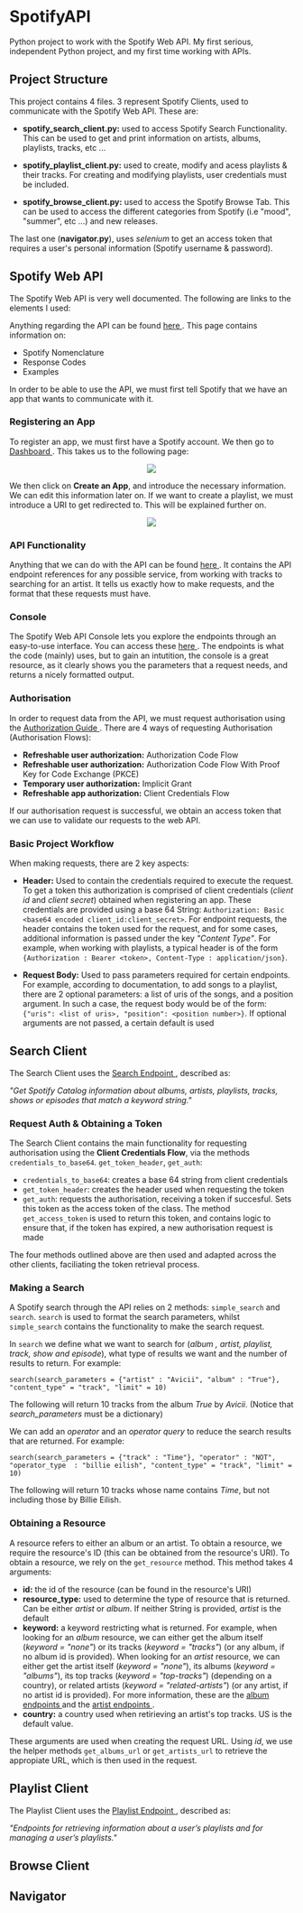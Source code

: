 # SpotifyAPI
Python project to work with the Spotify Web API. My first serious, independent Python project, and my first time working with APIs.

## Project Structure

This project contains 4 files. 3 represent Spotify Clients, used to communicate with the Spotify Web API. 
These are:

* **spotify_search_client.py:** used to access Spotify Search Functionality. This can be used to get and print information on artists, albums, playlists, tracks, etc ...

* **spotify_playlist_client.py:** used to create, modify and acess playlists & their tracks. For creating and modifying playlists, user credentials must be included.

* **spotify_browse_client.py:** used to access the Spotify Browse Tab. This can be used to access the different categories from Spotify (i.e "mood", "summer", etc ...) and new releases.

The last one (**navigator.py**), uses *selenium* to get an access token that requires a user's personal information (Spotify username & password).

## Spotify Web API

The Spotify Web API is very well documented. The following are links to the elements I used:

Anything regarding the API can be found <a href = "https://developer.spotify.com/documentation/web-api/"> here </a>. This page contains information on:

* Spotify Nomenclature
* Response Codes
* Examples

In order to be able to use the API, we must first tell Spotify that we have an app that wants to communicate with it.

### Registering an App

To register an app, we must first have a Spotify account. We then go to <a href = "https://developer.spotify.com/dashboard/"> Dashboard </a>. This takes us to the following page:

<p align="center">
  <img src = "https://github.com/alv31415/SpotifyAPI/blob/master/SAPI%20User%20Pictures/Screenshot%202020-09-04%20at%2015.28.25.png">
</p>

We then click on **Create an App**, and introduce the necessary information. We can edit this information later on. If we want to create a playlist, we must introduce a URI to get redirected to. This will be explained further on.

<p align="center">
  <img src = "https://github.com/alv31415/SpotifyAPI/blob/master/SAPI%20User%20Pictures/Screenshot%202020-09-04%20at%2015.29.35.png">
</p>

### API Functionality

Anything that we can do with the API can be found <a href = "https://developer.spotify.com/documentation/web-api/reference/"> here </a>. It contains the API endpoint references for any possible service, from working with tracks to searching for an artist. It tells us exactly how to make requests, and the format that these requests must have.

### Console

The Spotify Web API Console lets you explore the endpoints through an easy-to-use interface. You can access these <a href = "https://developer.spotify.com/console/"> here </a>. The endpoints is what the code (mainly) uses, but to gain an intutition, the console is a great resource, as it clearly shows you the parameters that a request needs, and returns a nicely formatted output.

### Authorisation

In order to request data from the API, we must request authorisation using the <a href = "https://developer.spotify.com/documentation/general/guides/authorization-guide/"> Authorization Guide </a>. There are 4 ways of requesting Authorisation (Authorisation Flows):

* **Refreshable user authorization:** Authorization Code Flow
* **Refreshable user authorization:** Authorization Code Flow With Proof Key for Code Exchange (PKCE)
* **Temporary user authorization:** Implicit Grant
* **Refreshable app authorization:** Client Credentials Flow 

If our authorisation request is successful, we obtain an access token that we can use to validate our requests to the web API.

### Basic Project Workflow

When making requests, there are 2 key aspects:

* **Header:** Used to contain the credentials required to execute the request. To get a token this authorization is comprised of client credentials (*client id* and *client secret*) obtained when registering an app. These credentials are provided using a base 64 String: `Authorization: Basic <base64 encoded client_id:client_secret>`. For endpoint requests, the header contains the token used for the request, and for some cases, additional information is passed under the key *"Content Type"*. For example, when working with playlists, a typical header is of the form `{Authorization : Bearer <token>, Content-Type : application/json}`.

* **Request Body:** Used to pass parameters required for certain endpoints. For example, according to documentation, to add songs to a playlist, there are 2 optional parameters: a list of uris of the songs, and a position argument. In such a case, the request body would be of the form: `{"uris": <list of uris>, "position": <position number>}`. If optional arguments are not passed, a certain default is used

## Search Client

The Search Client uses the <a href = "https://developer.spotify.com/documentation/web-api/reference/search/search/"> Search Endpoint </a>, described as:
 
 *"Get Spotify Catalog information about albums, artists, playlists, tracks, shows or episodes that match a keyword string."*
 
 ### Request Auth & Obtaining a Token
 
 The Search Client contains the main functionality for requesting authorisation using the **Client Credentials Flow**, via the methods `credentials_to_base64`. `get_token_header`, `get_auth`:
 
 * `credentials_to_base64`: creates a base 64 string from client credentials
 * `get_token_header`: creates the header used when requesting the token
 * `get_auth`: requests the authorisation, receiving a token if succesful. Sets this token as the access token of the class. The method `get_access_token` is used to return this token, and contains logic to ensure that, if the token has expired, a new authorisation request is made
 
 The four methods outlined above are then used and adapted across the other clients, faciliating the token retrieval process.
 
 ### Making a Search
 
 A Spotify search through the API relies on 2 methods: `simple_search` and `search`. `search` is used to format the search parameters, whilst `simple_search` contains the functionality to make the search request.
 
In `search` we define what we want to search for (*album , artist, playlist, track, show and episode*), what type of results we want and the number of results to return. For example:

```
search(search_parameters = {"artist" : "Avicii", "album" : "True"}, "content_type" = "track", "limit" = 10)
```

The following will return 10 tracks from the album *True* by *Avicii*. (Notice that *search_parameters* must be a dictionary)

We can add an *operator* and an *operator query* to reduce the search results that are returned. For example:

```
search(search_parameters = {"track" : "Time"}, "operator" : "NOT", "operator_type  : "billie eilish", "content_type" = "track", "limit" = 10)
```

The following will return 10 tracks whose name contains *Time*, but not including those by Billie Eilish.

 
 ### Obtaining a Resource
 
A resource refers to either an album or an artist. To obtain a resource, we require the resource's ID (this can be obtained from the resource's URI). To obtain a resource, we rely on the `get_resource` method. This method takes 4 arguments:

* **id:** the id of the resource (can be found in the resource's URI)
* **resource_type:** used to determine the type of resource that is returned. Can be either *artist* or *album*. If neither String is provided, *artist* is the default
* **keyword:** a keyword restricting what is returned. For example, when looking for an *album* resource, we can either get the album itself (*keyword = "none"*) or its tracks (*keyword = "tracks"*) (or any album, if no album id is provided). When looking for an *artist* resource, we can either get the artist itself (*keyword = "none"*), its albums (*keyword = "albums"*), its top tracks (*keyword = "top-tracks"*) (depending on a country), or related artists (*keyword = "related-artists"*) (or any artist, if no artist id is provided). For more information, these are the <a href = "https://developer.spotify.com/documentation/web-api/reference/albums/"> album endpoints </a> and the <a href = "https://developer.spotify.com/documentation/web-api/reference/artists/"> artist endpoints </a>.
* **country:** a country used when retirieving an artist's top tracks. US is the default value.

These arguments are used when creating the request URL. Using *id*, we use the helper methods `get_albums_url` or `get_artists_url` to retrieve the appropiate URL, which is then used in the request.

## Playlist Client

The Playlist Client uses the <a href = "https://developer.spotify.com/documentation/web-api/reference/playlists/"> Playlist Endpoint </a>, described as:
 
 *"Endpoints for retrieving information about a user’s playlists and for managing a user’s playlists."*

## Browse Client


## Navigator
